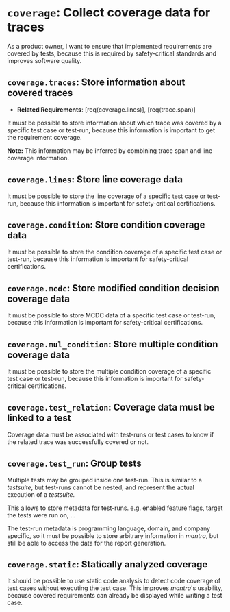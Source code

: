 # `coverage`: Collect coverage data for traces

As a product owner, I want to ensure that implemented requirements are covered by tests,
because this is required by safety-critical standards and improves software quality.

## `coverage.traces`: Store information about covered traces

- **Related Requirements**: [req(coverage.lines)], [req(trace.span)]

It must be possible to store information about which trace was covered by a specific test case or test-run,
because this information is important to get the requirement coverage.

**Note:** This information may be inferred by combining trace span and line coverage information.

## `coverage.lines`: Store line coverage data

It must be possible to store the line coverage of a specific test case or test-run,
because this information is important for safety-critical certifications.

## `coverage.condition`: Store condition coverage data

It must be possible to store the condition coverage of a specific test case or test-run,
because this information is important for safety-critical certifications.

## `coverage.mcdc`: Store modified condition decision coverage data

It must be possible to store MCDC data of a specific test case or test-run,
because this information is important for safety-critical certifications.

## `coverage.mul_condition`: Store multiple condition coverage data

It must be possible to store the multiple condition coverage of a specific test case
or test-run, because this information is important for safety-critical certifications.

## `coverage.test_relation`: Coverage data must be linked to a test

Coverage data must be associated with test-runs or test cases to know if the related
trace was successfully covered or not.

## `coverage.test_run`: Group tests

Multiple tests may be grouped inside one test-run.
This is similar to a *testsuite*, but test-runs cannot be nested,
and represent the actual execution of a *testsuite*.

This allows to store metadata for test-runs.
e.g. enabled feature flags, target the tests were run on, ...

The test-run metadata is programming language, domain, and company specific,
so it must be possible to store arbitrary information in *mantra*,
but still be able to access the data for the report generation.

## `coverage.static`: Statically analyzed coverage

It should be possible to use static code analysis to detect code coverage of test cases
without executing the test case.
This improves *mantra*'s usability, because covered requirements can already be
displayed while writing a test case.
